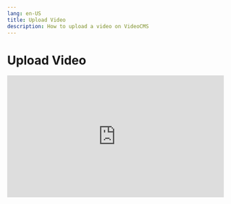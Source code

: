 ```yaml
---
lang: en-US
title: Upload Video
description: How to upload a video on VideoCMS
---
```


# Upload Video

<iframe style="width:100%; aspect-ratio: 16 / 9;" src="https://videocms-api.senpai.one/v/ee02ce4d-2d7d-4d80-b490-647b812f3d27" title="upload video example" frameborder="0" allow="accelerometer; autoplay; clipboard-write; encrypted-media; gyroscope; picture-in-picture; web-share" allowfullscreen></iframe>